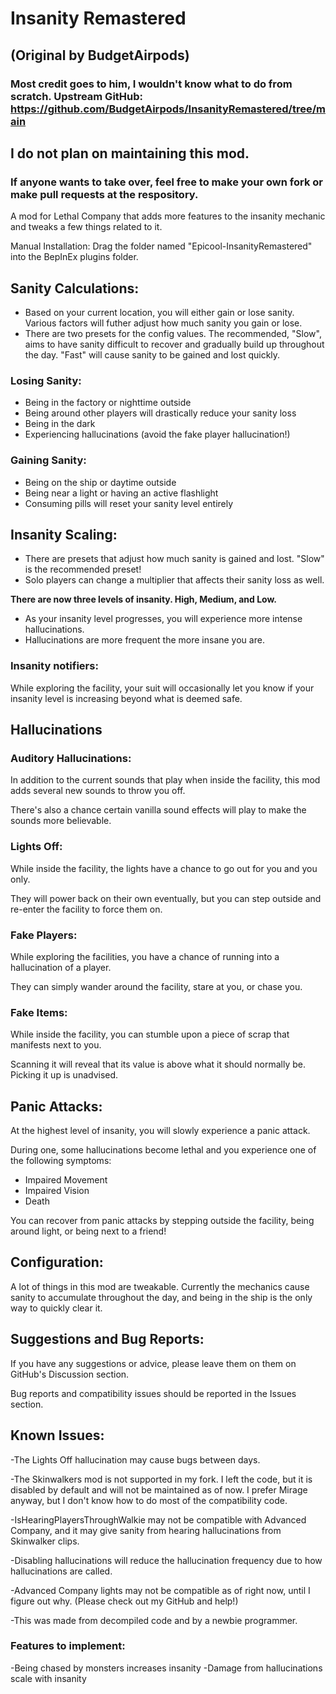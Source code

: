 # Insanity Remastered
## (Original by BudgetAirpods)
### Most credit goes to him, I wouldn't know what to do from scratch. Upstream GitHub: https://github.com/BudgetAirpods/InsanityRemastered/tree/main

## I do not plan on maintaining this mod.
### If anyone wants to take over, feel free to make your own fork or make pull requests at the respository.

A mod for Lethal Company that adds more features to the insanity mechanic and tweaks a few things related to it.

Manual Installation:
Drag the folder named "Epicool-InsanityRemastered" into the BepInEx plugins folder.


## Sanity Calculations:
   - Based on your current location, you will either gain or lose sanity. Various factors will futher adjust how much sanity you gain or lose.
   - There are two presets for the config values. The recommended, "Slow", aims to have sanity difficult to recover and gradually build up throughout the day. "Fast" will cause sanity to be gained and lost quickly.

### Losing Sanity:
   - Being in the factory or nighttime outside
   - Being around other players will drastically reduce your sanity loss
   - Being in the dark
   - Experiencing hallucinations (avoid the fake player hallucination!)

### Gaining Sanity:
   - Being on the ship or daytime outside
   - Being near a light or having an active flashlight
   - Consuming pills will reset your sanity level entirely

## Insanity Scaling:
   - There are presets that adjust how much sanity is gained and lost. "Slow" is the recommended preset!
   - Solo players can change a multiplier that affects their sanity loss as well.
     
**There are now three levels of insanity. High, Medium, and Low.**
   - As your insanity level progresses, you will experience more intense hallucinations.
   - Hallucinations are more frequent the more insane you are.

### Insanity notifiers:
While exploring the facility, your suit will occasionally let you know if your insanity level is increasing beyond what is deemed safe.

## Hallucinations

### Auditory Hallucinations:
In addition to the current sounds that play when inside the facility, this mod adds several new sounds to throw you off.

There's also a chance certain vanilla sound effects will play to make the sounds more believable.

### Lights Off:

While inside the facility, the lights have a chance to go out for you and you only.

They will power back on their own eventually, but you can step outside and re-enter the facility to force them on.

### Fake Players:

While exploring the facilities, you have a chance of running into a hallucination of a player.

They can simply wander around the facility, stare at you, or chase you.

### Fake Items:

While inside the facility, you can stumble upon a piece of scrap that manifests next to you.

Scanning it will reveal that its value is above what it should normally be. Picking it up is unadvised.

## Panic Attacks:

At the highest level of insanity, you will slowly experience a panic attack.

During one, some hallucinations become lethal and you experience one of the following symptoms:
- Impaired Movement
- Impaired Vision
- Death

You can recover from panic attacks by stepping outside the facility, being around light, or being next to a friend!

## Configuration:

A lot of things in this mod are tweakable. Currently the mechanics cause sanity to accumulate throughout the day, and being in the ship is the only way to quickly clear it.

## Suggestions and Bug Reports:

If you have any suggestions or advice, please leave them on them on GitHub's Discussion section.

Bug reports and compatibility issues should be reported in the Issues section.

## Known Issues:

-The Lights Off hallucination may cause bugs between days.

-The Skinwalkers mod is not supported in my fork. I left the code, but it is disabled by default and will not be maintained as of now. I prefer Mirage anyway, but I don't know how to do most of the compatibility code.

-IsHearingPlayersThroughWalkie may not be compatible with Advanced Company, and it may give sanity from hearing hallucinations from Skinwalker clips.

-Disabling hallucinations will reduce the hallucination frequency due to how hallucinations are called.

-Advanced Company lights may not be compatible as of right now, until I figure out why. (Please check out my GitHub and help!)

-This was made from decompiled code and by a newbie programmer.


### Features to implement:
-Being chased by monsters increases insanity
-Damage from hallucinations scale with insanity
